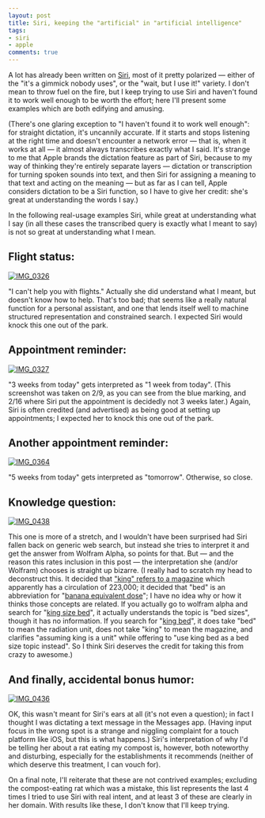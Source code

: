 ```yaml
---
layout: post
title: Siri, keeping the "artificial" in "artificial intelligence"
tags:
- siri
- apple
comments: true
---
```

A lot has already been written on
[Siri](http://www.apple.com/iphone/features/siri.html), most of it pretty
polarized — either of the "it's a gimmick nobody uses", or the "wait, but I
use it!" variety. I don't mean to throw fuel on the fire, but I keep trying to
use Siri and haven't found it to work well enough to be worth the effort; here
I'll present some examples which are both edifying and amusing.

(There's one glaring exception to "I haven't found it to work well enough":
for straight dictation, it's uncannily accurate. If it starts and stops
listening at the right time and doesn't encounter a network error — that is,
when it works at all — it almost always transcribes exactly what I said. It's
strange to me that Apple brands the dictation feature as part of Siri, because
to my way of thinking they're entirely separate layers — dictation or
transcription for turning spoken sounds into text, and then Siri for assigning
a meaning to that text and acting on the meaning — but as far as I can tell,
Apple considers dictation to be a Siri function, so I have to give her credit:
she's great at understanding the words I say.)

In the following real-usage examples Siri, while great at understanding what I
say (in all these cases the transcribed query is exactly what I meant to say)
is not so great at understanding what I mean.

## Flight status:

[![IMG_0326](http://farm8.staticflickr.com/7182/6817153826_7ebf673198_z.jpg)](http://www.flickr.com/photos/67861147@N00/6817153826)

"I can't help you with flights." Actually she did understand what I meant, but
doesn't know how to help. That's too bad; that seems like a really natural
function for a personal assistant, and one that lends itself well to machine
structured representation and constrained search. I expected Siri would knock
this one out of the park.

## Appointment reminder:

[![IMG_0327](http://farm8.staticflickr.com/7067/6817153868_4654fde34c_z.jpg)](http://www.flickr.com/photos/67861147@N00/6817153868)

"3 weeks from today" gets interpreted as "1 week from today". (This screenshot
was taken on 2/9, as you can see from the blue marking, and 2/16 where Siri
put the appointment is decidedly not 3 weeks later.) Again, Siri is often
credited (and advertised) as being good at setting up appointments; I expected
her to knock this one out of the park.

## Another appointment reminder:

[![IMG_0364](http://farm8.staticflickr.com/7061/6817153932_13cbbb8f0c_z.jpg)](http://www.flickr.com/photos/67861147@N00/6817153932)

"5 weeks from today" gets interpreted as "tomorrow". Otherwise, so close.

## Knowledge question:

[![IMG_0438](http://farm8.staticflickr.com/7192/6817154062_5e81c987f7_z.jpg)](http://www.flickr.com/photos/67861147@N00/6817154062)

This one is more of a stretch, and I wouldn't have been surprised had Siri
fallen back on generic web search, but instead she tries to interpret it and
get the answer from Wolfram Alpha, so points for that. But — and the reason
this rates inclusion in this post — the interpretation she (and/or Wolfram)
chooses is straight up bizarre. (I really had to scratch my head to
deconstruct this. It decided that ["king" refers to a magazine](http://www.wolframalpha.com/input/?i=king+periodical) which
apparently has a circulation of 223,000; it decided that "bed" is an
abbreviation for "[banana equivalent dose](http://en.wikipedia.org/wiki/Banana_equivalent_dose)"; I have no idea
why or how it thinks those concepts are related. If you actually go to wolfram
alpha and search for "[king size bed](http://www.wolframalpha.com/input/?i=king+size+bed)", it actually
understands the topic is "bed sizes", though it has no information. If you
search for "[king bed](http://www.wolframalpha.com/input/?i=king+bed)", it
does take "bed" to mean the radiation unit, does not take "king" to mean the
magazine, and clarifies "assuming king is a unit" while offering to "use king
bed as a bed size topic instead". So I think Siri deserves the credit for
taking this from crazy to awesome.)

## And finally, accidental bonus humor:

[![IMG_0436](http://farm8.staticflickr.com/7198/6817154000_f81576cace_z.jpg)](http://www.flickr.com/photos/67861147@N00/6817154000)

OK, this wasn't meant for Siri's ears at all (it's not even a question); in
fact I thought I was dictating a text message in the Messages app. (Having
input focus in the wrong spot is a strange and niggling complaint for a touch
platform like iOS, but this is what happens.) Siri's interpretation of why I'd
be telling her about a rat eating my compost is, however, both noteworthy and
disturbing, especially for the establishments it recommends (neither of which
deserve this treatment, I can vouch for).

On a final note, I'll reiterate that these are not contrived examples;
excluding the compost-eating rat which was a mistake, this list represents the
last 4 times I tried to use Siri with real intent, and at least 3 of these are
clearly in her domain. With results like these, I don't know that I'll keep
trying.
